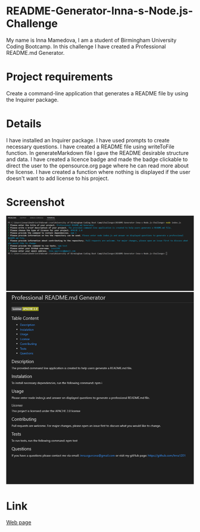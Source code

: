 # README-Generator-Inna-s-Node.js-Challenge
My name is Inna Mamedova, I am a student of Birmingham University Coding Bootcamp.
In this challenge I have created a Professional README.md Generator.



# Project requirements
Create a command-line application that generates a README file by using the Inquirer package.



# Details
I have installed an Inquirer package.
I have used prompts to create necessary questions.
I have created a README file using writeToFile function.
In generateMarkdown file I gave the README desirable structure and data.
I have created a licence badge and made the badge clickable to direct the user to the opensource.org page where he can read more about the license.
I have created a function where nothing is displayed if the user doesn't want to add license to his project.



# Screenshot
![Preview image](./Assets/Screenshot%2001.png)
![Preview image](./Assets/Screenshot%2002.png)



# Link
[Web page](https://drive.google.com/file/d/1HxmXOvL5PcMPgkf1vZ1MzRO39Qhr0FFr/view)